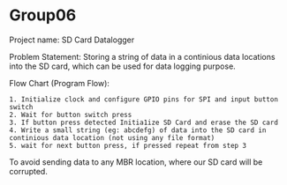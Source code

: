 # Group06
Project name: SD Card Datalogger

Problem Statement: Storing a string of data in a continious data locations into the SD card, which can be used for data logging purpose. 
			
Flow Chart (Program Flow):

    1. Initialize clock and configure GPIO pins for SPI and input button switch
    2. Wait for button switch press
    3. If button press detected Initia1ize SD Card and erase the SD card
    4. Write a small string (eg: abcdefg) of data into the SD card in continious data location (not using any file format)
    5. wait for next button press, if pressed repeat from step 3

To avoid sending data to any MBR location, where our SD card will be corrupted.
